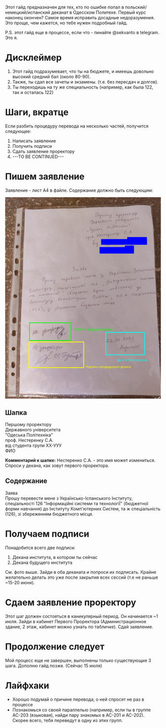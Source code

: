 Этот гайд предназначен для тех, кто по ошибке попал в польский/немецкий/испанский деканат в Одесском Политехе. Первый курс наконец окончен? Самое время исправить досадные недоразумения. Это проще, чем кажется, но тебе нужен подробный гайд.

P.S. этот гайд еще в процессе, если что - пинайте @sekvanto в telegram. Это я.

# Дисклеймер
1. Этот гайд подразумевает, что ты на бюджете, и имеешь довольно высокий средний бал (около 80-90).
2. Также, ты сдал все зачеты и экзамены. (т.е. без пересдач и долгов).
3. Ты переходишь на ту же специальность (например, как была 122, так и осталась 122)

# Шаги, вкратце
Если разбить процедуру перевода на несколько частей, получится следующее:

1. Написать заявление
2. Получить подписи
3. Сдать заявление проректору
4. ---TO BE CONTINUED---

# Пишем заявление
Заявление - лист А4 в файле. Содержание должно быть следующим:

![dec](/img/declaration.png)

## Шапка
Першому проректору\
Державного університета\
"Одеська Політехніка"\
проф. Нестеренку С.А.\
від студента групи ХХ-УУУ\
ФИО

**Комментарий к шапке:** Нестеренко С.А. - это имя может измениться. Спроси у декана, как зовут первого проректора.

## Содержание
Заява\
Прошу перевести мене з Українсько-Іспанського Інституту, спеціальності 126 "Інформаційні системи та технологіЇ" (бюджетної форми навчання) до Інституту Комп'ютерних Систем, та ж спеціальність (126), зі збереженням бюджетного місця.

# Получаем подписи
Понадобится всего две подписи:

1. Декана института, в котором ты сейчас
2. Декана будущего института

См. фото выше. Зайди в оба деканата и попроси их подписать. Крайне желательно делать это уже после закрытия всех сессий (т.е не раньше ~15-20 июня).

# Сдаем заявление проректору
Этот шаг должен состояться в каникулярный период. Он начинается ~1 июля. Зайди в кабинет Первого Проректора (Администрационное здание, 2 этаж, кабинет можно узнать по табличке). Сдай заявление.

# Продолжение следует
Мой процесс еще не завершен, выполнены только существующие 3 шага. Дополню гайд позже. (Сейчас 15 июля)

# Лайфхаки
* Хорошо подумай о причине перевода, о ней спросят не раз в процессе
* Познакомься со своей параллелью (например, если ты в группе АС-203 (языковая), найди пару знакомых в АС-201 и АС-202). Скорее всего, тебя переведут в одну из этих групп.
